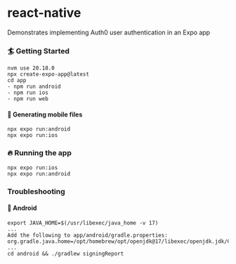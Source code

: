 # react-native
Demonstrates implementing Auth0 user authentication in an Expo app

### 🏄 Getting Started
```
nvm use 20.18.0
npx create-expo-app@latest
cd app
- npm run android
- npm run ios
- npm run web
```

#### 📱 Generating mobile files
```
npx expo run:android
npx expo run:ios
```

### 🔥 Running the app
```
npx expo run:ios
npx expo run:android
```

### Troubleshooting
#### 🐛 Android
```
export JAVA_HOME=$(/usr/libexec/java_home -v 17)
...
Add the following to app/android/gradle.properties:
org.gradle.java.home=/opt/homebrew/opt/openjdk@17/libexec/openjdk.jdk/Contents/Home
...
cd android && ./gradlew signingReport
```
